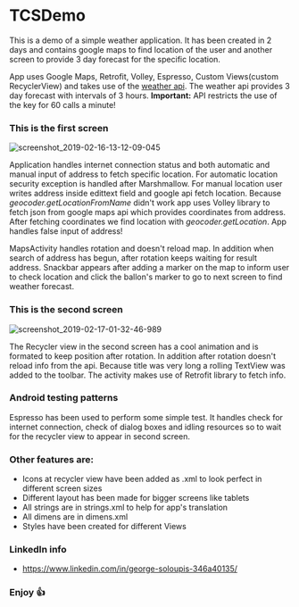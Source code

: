 # TCSDemo

This is a demo of a simple weather application. It has been created in 2 days and contains google maps to find location of the user and another screen to provide 3 day forecast for the specific location.

App uses Google Maps, Retrofit, Volley, Espresso, Custom Views(custom RecyclerView) and takes use of the [weather api](https://openweathermap.org/api). The weather api provides 3 day forecast with intervals of 3 hours. **Important:** API restricts the use of the key for 60 calls a minute!

### This is the first screen
![screenshot_2019-02-16-13-12-09-045](https://user-images.githubusercontent.com/26084498/52906267-e444d700-3250-11e9-8d3d-ad086bb766bf.jpeg)

Application handles internet connection status and both automatic and manual input of address to fetch specific location. For automatic location security exception is handled after Marshmallow. For manual location user writes address inside edittext field and google api fetch location. Because *geocoder.getLocationFromName* didn't work app uses Volley library to fetch json from google maps api which provides coordinates from address. After fetching coordinates we find location with *geocoder.getLocation*. App handles false input of address!

MapsActivity handles rotation and doesn't reload map. In addition when search of address has begun, after rotation keeps waiting for result address. Snackbar appears after adding a marker on the map to inform user to check location and click the ballon's marker to go to next screen to find weather forecast.

### This is the second screen
![screenshot_2019-02-17-01-32-46-989](https://user-images.githubusercontent.com/26084498/52906428-51a63700-3254-11e9-8cc2-7596b5b102cc.jpeg)

The Recycler view in the second screen has a cool animation and is formated to keep position after rotation. In addition after rotation doesn't reload info from the api. Because title was very long a rolling TextView was added to the toolbar. The activity makes use of Retrofit library to fetch info.

### Android testing patterns
Espresso has been used to perform some simple test. It handles check for internet connection, check of dialog boxes and idling resources so to wait for the recycler view to appear in second screen.

### Other features are:
- Icons at recycler view have been added as .xml to look perfect in different screen sizes
- Different layout has been made for bigger screens like tablets
- All strings are in strings.xml to help for app's translation
- All dimens are in dimens.xml
- Styles have been created for different Views

### LinkedIn info
- https://www.linkedin.com/in/george-soloupis-346a40135/

### Enjoy :+1:

